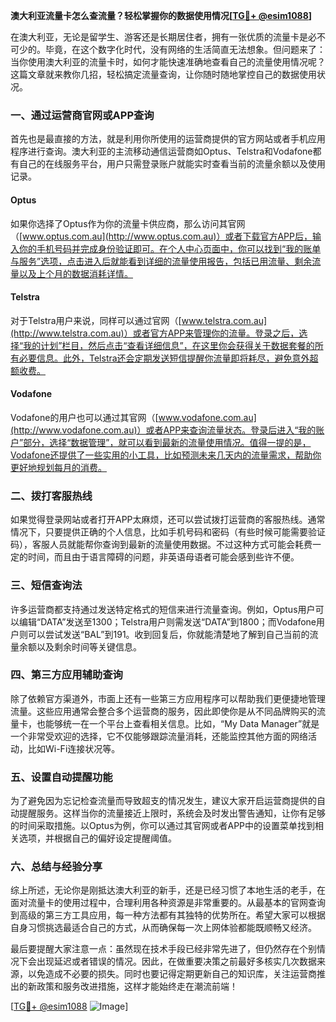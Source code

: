 **澳大利亚流量卡怎么查流量？轻松掌握你的数据使用情况[[TG💪+ @esim1088](https://t.me/s/esim1088)]**

在澳大利亚，无论是留学生、游客还是长期居住者，拥有一张优质的流量卡是必不可少的。毕竟，在这个数字化时代，没有网络的生活简直无法想象。但问题来了：当你使用澳大利亚的流量卡时，如何才能快速准确地查看自己的流量使用情况呢？这篇文章就来教你几招，轻松搞定流量查询，让你随时随地掌控自己的数据使用状况。

### 一、通过运营商官网或APP查询

首先也是最直接的方法，就是利用你所使用的运营商提供的官方网站或者手机应用程序进行查询。澳大利亚的主流移动通信运营商如Optus、Telstra和Vodafone都有自己的在线服务平台，用户只需登录账户就能实时查看当前的流量余额以及使用记录。

#### Optus
如果你选择了Optus作为你的流量卡供应商，那么访问其官网（[www.optus.com.au](http://www.optus.com.au)）或者下载官方APP后，输入你的手机号码并完成身份验证即可。在个人中心页面中，你可以找到“我的账单与服务”选项，点击进入后就能看到详细的流量使用报告，包括已用流量、剩余流量以及上个月的数据消耗详情。

#### Telstra
对于Telstra用户来说，同样可以通过官网（[www.telstra.com.au](http://www.telstra.com.au)）或者官方APP来管理你的流量。登录之后，选择“我的计划”栏目，然后点击“查看详细信息”，在这里你会获得关于数据套餐的所有必要信息。此外，Telstra还会定期发送短信提醒你流量即将耗尽，避免意外超额收费。

#### Vodafone
Vodafone的用户也可以通过其官网（[www.vodafone.com.au](http://www.vodafone.com.au)）或者APP来查询流量状态。登录后进入“我的账户”部分，选择“数据管理”，就可以看到最新的流量使用情况。值得一提的是，Vodafone还提供了一些实用的小工具，比如预测未来几天内的流量需求，帮助你更好地规划每月的消费。

### 二、拨打客服热线

如果觉得登录网站或者打开APP太麻烦，还可以尝试拨打运营商的客服热线。通常情况下，只要提供正确的个人信息，比如手机号码和密码（有些时候可能需要验证码），客服人员就能帮你查询到最新的流量使用数据。不过这种方式可能会耗费一定的时间，而且由于语言障碍的问题，非英语母语者可能会感到些许不便。

### 三、短信查询法

许多运营商都支持通过发送特定格式的短信来进行流量查询。例如，Optus用户可以编辑“DATA”发送至1300；Telstra用户则需发送“DATA”到1800；而Vodafone用户则可以尝试发送“BAL”到191。收到回复后，你就能清楚地了解到自己当前的流量余额以及剩余时间等关键信息。

### 四、第三方应用辅助查询

除了依赖官方渠道外，市面上还有一些第三方应用程序可以帮助我们更便捷地管理流量。这些应用通常会整合多个运营商的服务，因此即使你是从不同品牌购买的流量卡，也能够统一在一个平台上查看相关信息。比如，“My Data Manager”就是一个非常受欢迎的选择，它不仅能够跟踪流量消耗，还能监控其他方面的网络活动，比如Wi-Fi连接状况等。

### 五、设置自动提醒功能

为了避免因为忘记检查流量而导致超支的情况发生，建议大家开启运营商提供的自动提醒服务。这样当你的流量接近上限时，系统会及时发出警告通知，让你有足够的时间采取措施。以Optus为例，你可以通过其官网或者APP中的设置菜单找到相关选项，并根据自己的偏好设定提醒阈值。

### 六、总结与经验分享

综上所述，无论你是刚抵达澳大利亚的新手，还是已经习惯了本地生活的老手，在面对流量卡的使用过程中，合理利用各种资源是非常重要的。从最基本的官网查询到高级的第三方工具应用，每一种方法都有其独特的优势所在。希望大家可以根据自身习惯挑选最适合自己的方式，从而确保每一次上网体验都能既顺畅又经济。

最后要提醒大家注意一点：虽然现在技术手段已经非常先进了，但仍然存在个别情况下会出现延迟或者错误的情况。因此，在做重要决策之前最好多核实几次数据来源，以免造成不必要的损失。同时也要记得定期更新自己的知识库，关注运营商推出的新政策和服务改进措施，这样才能始终走在潮流前端！

[[TG💪+ @esim1088](https://t.me/s/esim1088) ![Image](https://i.postimg.cc/4NQfJmqS/Snipaste-2025-05-13-00-14-12.png)]